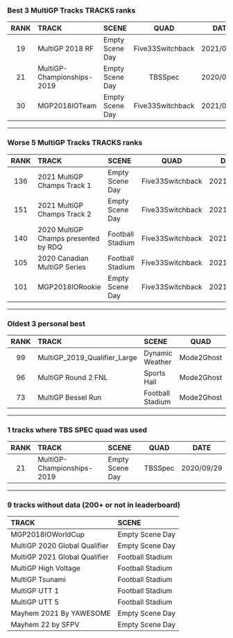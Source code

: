 ### Best 3 MultiGP Tracks TRACKS ranks
|RANK|TRACK|SCENE|QUAD|DATE|
|:---:|:---|:---|:---:|:---:|
|19|MultiGP 2018 RF|Empty Scene Day|Five33Switchback|2021/06/21|
|21|MultiGP-Championships-2019|Empty Scene Day|TBSSpec|2020/09/29|
|30|MGP2018IOTeam|Empty Scene Day|Five33Switchback|2021/06/12|
---
### Worse 5 MultiGP Tracks TRACKS ranks
|RANK|TRACK|SCENE|QUAD|DATE|
|:---:|:---|:---|:---:|:---:|
|136|2021 MultiGP Champs Track 1|Empty Scene Day|Five33Switchback|2021/12/12|
|151|2021 MultiGP Champs Track 2|Empty Scene Day|Five33Switchback|2021/10/23|
|140|2020 MultiGP Champs presented by RDQ|Football Stadium|Five33Switchback|2021/06/02|
|105|2020 Canadian MultiGP Series|Football Stadium|Five33Switchback|2021/06/01|
|101|MGP2018IORookie|Empty Scene Day|Five33Switchback|2021/06/12|
---
### Oldest 3 personal best
|RANK|TRACK|SCENE|QUAD|DATE|
|:---:|:---|:---|:---:|:---:|
|99|MultiGP_2019_Qualifier_Large|Dynamic Weather|Mode2Ghost|2020/08/05|
|96|MultiGP Round 2 FNL|Sports Hall|Mode2Ghost|2020/08/13|
|73|MultiGP Bessel Run|Football Stadium|Mode2Ghost|2020/08/14|
---
### 1 tracks where TBS SPEC quad was used
|RANK|TRACK|SCENE|QUAD|DATE|
|:---:|:---|:---|:---:|:---:|
|21|MultiGP-Championships-2019|Empty Scene Day|TBSSpec|2020/09/29|
---
### 9 tracks without data (200+ or not in leaderboard)
|TRACK|SCENE|
|:---|:---|
|MGP2018IOWorldCup|Empty Scene Day|
|MultiGP 2020 Global Qualifier|Empty Scene Day|
|MultiGP 2021 Global Qualifier|Football Stadium|
|MultiGP High Voltage|Football Stadium|
|MultiGP Tsunami|Football Stadium|
|MultiGP UTT 1|Football Stadium|
|MultiGP UTT 5|Football Stadium|
|Mayhem 2021 By YAWESOME|Empty Scene Day|
|Mayhem 22 by SFPV|Empty Scene Day|
